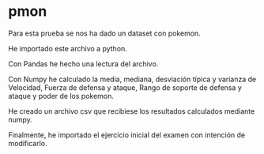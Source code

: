 # pmon
Para esta prueba se nos ha dado un dataset con pokemon. 

He importado este archivo a python. 

Con Pandas he hecho una lectura del archivo. 

Con Numpy he calculado la media, mediana, desviación típica y varianza  de Velocidad, Fuerza de defensa y ataque, Rango de soporte de defensa y ataque y poder de los pokemon. 

 He creado un archivo csv que recibiese los resultados calculados mediante numpy. 
 
 Finalmente, he importado el ejercicio inicial del examen con intención de modificarlo. 
 
 

